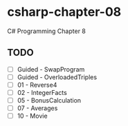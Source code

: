 # csharp-chapter-08
C# Programming Chapter 8

## TODO
- [ ] Guided - SwapProgram
- [ ] Guided - OverloadedTriples
- [ ] 01 - Reverse4
- [ ] 02 - IntegerFacts
- [ ] 05 - BonusCalculation
- [ ] 07 - Averages
- [ ] 10 - Movie